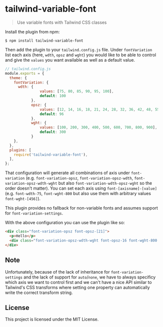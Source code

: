 # tailwind-variable-font

> Use variable fonts with Tailwind CSS classes

Install the plugin from npm:

```
$ npm install tailwind-variable-font
```

Then add the plugin to your `tailwind.config.js` file. Under `fontVariation` list each axis (here, `wdth`, `opsz` and `wght`) you would like to be able to control and give the `values` you want available as well as a default value.

```js
// tailwind.config.js
module.exports = {
  theme: {
    fontVariation: {
      wdth: {
				values: [75, 80, 85, 90, 95, 100],
				default: 100
			},
			opsz: {
				values: [12, 14, 16, 18, 21, 24, 28, 32, 36, 42, 48, 55, 63, 73, 84, 96],
				default: 96
			},
			wght: {
				values: [100, 200, 300, 400, 500, 600, 700, 800, 900],
				default: 300
			}
    },
  },
  plugins: [
    require('tailwind-variable-font'),
  ],
};
```

That configuration will generate all combinations of axis under `font-variation` (e.g. `font-variation-opsz`, `font-variation-opsz-wdth`, `font-variation-opsz-wdth-wght` but also `font-variation-wdth-opsz-wght` so the order doesn't matter). You can set each axis using `font-[axisname]-[value]` (e.g. `font-wdth-75`, `font-wght-800` but also use them with arbitrary values `font-wght-[456]`).

This plugin provides no fallback for non-variable fonts and assumes support for `font-variation-settings`.

With the above configuration you can use the plugin like so:

```html
<div class="font-variation-opsz font-opsz-[21]">
  <p>Hello</p>
  <div class="font-variation-opsz-wdth-wght font-opsz-16 font-wght-800 font-wdth-75">World</div>
</div>
```

## Note

Unfortunately, because of the lack of inheritance for `font-variation-settings` and the lack of support for `auto`/`none`, we have to always specificy which axis we want to control first and we can't have a nice API similar to Tailwind's CSS transforms where setting one property can automatically write the correct transform string.

## License

This project is licensed under the MIT License.


